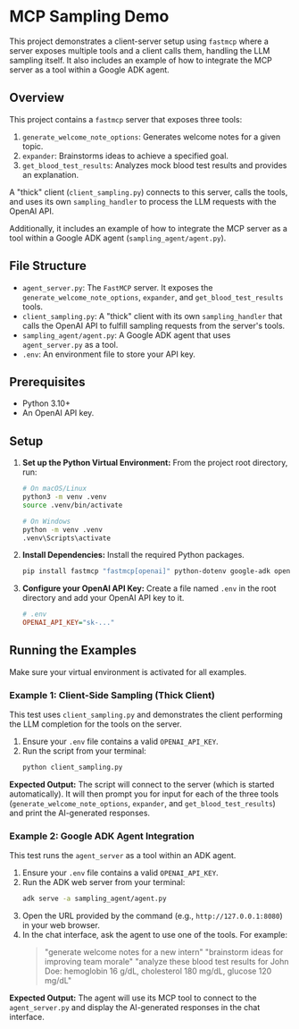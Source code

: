 # MCP Sampling Demo

This project demonstrates a client-server setup using `fastmcp` where a server exposes multiple tools and a client calls them, handling the LLM sampling itself. It also includes an example of how to integrate the MCP server as a tool within a Google ADK agent.

## Overview

This project contains a `fastmcp` server that exposes three tools:

1.  `generate_welcome_note_options`: Generates welcome notes for a given topic.
2.  `expander`: Brainstorms ideas to achieve a specified goal.
3.  `get_blood_test_results`: Analyzes mock blood test results and provides an explanation.

A "thick" client (`client_sampling.py`) connects to this server, calls the tools, and uses its own `sampling_handler` to process the LLM requests with the OpenAI API.

Additionally, it includes an example of how to integrate the MCP server as a tool within a Google ADK agent (`sampling_agent/agent.py`).

## File Structure

-   `agent_server.py`: The `FastMCP` server. It exposes the `generate_welcome_note_options`, `expander`, and `get_blood_test_results` tools.
-   `client_sampling.py`: A "thick" client with its own `sampling_handler` that calls the OpenAI API to fulfill sampling requests from the server's tools.
-   `sampling_agent/agent.py`: A Google ADK agent that uses `agent_server.py` as a tool.
-   `.env`: An environment file to store your API key.

## Prerequisites

-   Python 3.10+
-   An OpenAI API key.

## Setup

1.  **Set up the Python Virtual Environment:**
    From the project root directory, run:
    ```bash
    # On macOS/Linux
    python3 -m venv .venv
    source .venv/bin/activate

    # On Windows
    python -m venv .venv
    .venv\Scripts\activate
    ```

2.  **Install Dependencies:**
    Install the required Python packages.
    ```bash
    pip install fastmcp "fastmcp[openai]" python-dotenv google-adk openai
    ```

3.  **Configure your OpenAI API Key:**
    Create a file named `.env` in the root directory and add your OpenAI API key to it.
    ```ini
    # .env
    OPENAI_API_KEY="sk-..."
    ```

## Running the Examples

Make sure your virtual environment is activated for all examples.

### Example 1: Client-Side Sampling (Thick Client)

This test uses `client_sampling.py` and demonstrates the client performing the LLM completion for the tools on the server.

1.  Ensure your `.env` file contains a valid `OPENAI_API_KEY`.
2.  Run the script from your terminal:
    ```bash
    python client_sampling.py
    ```
**Expected Output:** The script will connect to the server (which is started automatically). It will then prompt you for input for each of the three tools (`generate_welcome_note_options`, `expander`, and `get_blood_test_results`) and print the AI-generated responses.

### Example 2: Google ADK Agent Integration

This test runs the `agent_server` as a tool within an ADK agent.

1.  Ensure your `.env` file contains a valid `OPENAI_API_KEY`.
2.  Run the ADK web server from your terminal:
    ```bash
    adk serve -a sampling_agent/agent.py
    ```
3.  Open the URL provided by the command (e.g., `http://127.0.0.1:8080`) in your web browser.
4.  In the chat interface, ask the agent to use one of the tools. For example:
    > "generate welcome notes for a new intern"
    > "brainstorm ideas for improving team morale"
    > "analyze these blood test results for John Doe: hemoglobin 16 g/dL, cholesterol 180 mg/dL, glucose 120 mg/dL"

**Expected Output:** The agent will use its MCP tool to connect to the `agent_server.py` and display the AI-generated responses in the chat interface.